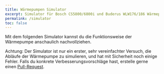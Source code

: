 ```yaml
---
title: Wärmepumpen Simulator
excerpt: Simulator für Bosch CS5800/6800i und Buderus WLW176/186 Wärmepumpen
permalink: /simulator
toc: false
---
```


Mit dem folgenden Simulator kannst du die Funktionsweise der Wärmepumpe anschaulich nachvollziehen.

Achtung: Der Simulator ist nur ein erster, sehr vereinfachter Versuch, die Abläufe der Wärmepumpe zu simulieren, und hat mit Sicherheit noch einige Fehler.
Falls du konkrete Verbesserungsvorschläge hast, erstelle gerne einen [Pull-Request](https://github.com/bosch-buderus-wp/bosch-buderus-wp.github.io/pulls).

<div id="heatpump-simulator"></div>

<link rel="stylesheet" href="{{ '/assets/css/heatpump-simulator.css' | relative_url }}">
<script src="https://cdn.jsdelivr.net/npm/d3@7.9.0/dist/d3.min.js"></script>
<script src="/assets/js/heatpump-simulator/engine/compute.js"></script>
<script src="/assets/js/heatpump-simulator/ui/controls.js"></script>
<script src="/assets/js/heatpump-simulator/ui/diagram.js"></script>
<script src="/assets/js/heatpump-simulator/heatpump-simulator.js"></script>
